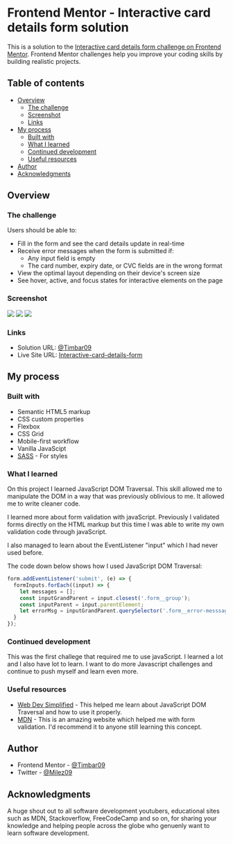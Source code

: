 # Frontend Mentor - Interactive card details form solution

This is a solution to the [Interactive card details form challenge on Frontend Mentor](https://www.frontendmentor.io/challenges/interactive-card-details-form-XpS8cKZDWw). Frontend Mentor challenges help you improve your coding skills by building realistic projects.

## Table of contents

- [Overview](#overview)
  - [The challenge](#the-challenge)
  - [Screenshot](#screenshot)
  - [Links](#links)
- [My process](#my-process)
  - [Built with](#built-with)
  - [What I learned](#what-i-learned)
  - [Continued development](#continued-development)
  - [Useful resources](#useful-resources)
- [Author](#author)
- [Acknowledgments](#acknowledgments)

## Overview

### The challenge

Users should be able to:

- Fill in the form and see the card details update in real-time
- Receive error messages when the form is submitted if:
  - Any input field is empty
  - The card number, expiry date, or CVC fields are in the wrong format
- View the optimal layout depending on their device's screen size
- See hover, active, and focus states for interactive elements on the page

### Screenshot

![](./screenshots/desktop-view.png)
![](./screenshots/tablet-view.png)
![](./screenshots/mobile-view.png)

### Links

- Solution URL: [@Timbar09](https://github.com/Timbar09/FEM-Interactive-card-details-form.git)
- Live Site URL: [Interactive-card-details-form](https://timbar09.github.io/FEM-Interactive-card-details-form/)

## My process

### Built with

- Semantic HTML5 markup
- CSS custom properties
- Flexbox
- CSS Grid
- Mobile-first workflow
- Vanilla JavaScipt
- [SASS](https://sass-lang.com/) - For styles

### What I learned

On this project I learned JavaScript DOM Traversal. This skill allowed me to manipulate the DOM in a way that was previously oblivious to me. It allowed me to write cleaner code.

I learned more about form validation with javaScript. Previously I validated forms directly on the HTML markup but this time I was able to write my own validation code through javaScript.

I also managed to learn about the EventListener "input" which I had never used before.

The code down below shows how I used JavaScript DOM Traversal:

```js
form.addEventListener('submit', (e) => {
  formInputs.forEach((input) => {
    let messages = [];
    const inputGrandParent = input.closest('.form__group');
    const inputParent = input.parentElement;
    let errorMsg = inputGrandParent.querySelector('.form__error-messsage');
  }
});
```

### Continued development

This was the first challege that required me to use javaScript. I learned a lot and I also have lot to learn. I want to do more Javascript challenges and continue to push myself and learn even more.

### Useful resources

- [Web Dev Simplified](https://www.youtube.com/watch?v=v7rSSy8CaYE&t=720s) - This helped me learn about JavaScript DOM Traversal and how to use it properly.
- [MDN](https://developer.mozilla.org/en-US/) - This is an amazing website which helped me with form validation. I'd recommend it to anyone still learning this concept.

## Author

- Frontend Mentor - [@Timbar09](https://www.frontendmentor.io/profile/Timbar09)
- Twitter - [@Milez09](https://www.twitter.com/@Milez09)

## Acknowledgments

A huge shout out to all software development youtubers, educational sites such as MDN, Stackoverflow, FreeCodeCamp and so on, for sharing your knowledge and helping people across the globe who genuenly want to learn software development.
